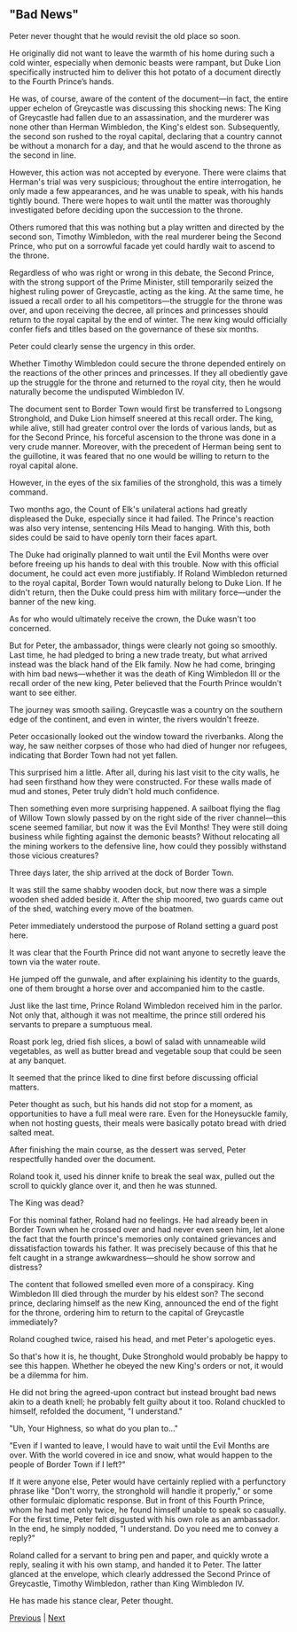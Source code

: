 ## "Bad News"
Peter never thought that he would revisit the old place so soon.

He originally did not want to leave the warmth of his home during such a cold winter, especially when demonic beasts were rampant, but Duke Lion specifically instructed him to deliver this hot potato of a document directly to the Fourth Prince’s hands.

He was, of course, aware of the content of the document—in fact, the entire upper echelon of Greycastle was discussing this shocking news: The King of Greycastle had fallen due to an assassination, and the murderer was none other than Herman Wimbledon, the King's eldest son. Subsequently, the second son rushed to the royal capital, declaring that a country cannot be without a monarch for a day, and that he would ascend to the throne as the second in line.

However, this action was not accepted by everyone. There were claims that Herman's trial was very suspicious; throughout the entire interrogation, he only made a few appearances, and he was unable to speak, with his hands tightly bound. There were hopes to wait until the matter was thoroughly investigated before deciding upon the succession to the throne.

Others rumored that this was nothing but a play written and directed by the second son, Timothy Wimbledon, with the real murderer being the Second Prince, who put on a sorrowful facade yet could hardly wait to ascend to the throne.

Regardless of who was right or wrong in this debate, the Second Prince, with the strong support of the Prime Minister, still temporarily seized the highest ruling power of Greycastle, acting as the king. At the same time, he issued a recall order to all his competitors—the struggle for the throne was over, and upon receiving the decree, all princes and princesses should return to the royal capital by the end of winter. The new king would officially confer fiefs and titles based on the governance of these six months.

Peter could clearly sense the urgency in this order.

Whether Timothy Wimbledon could secure the throne depended entirely on the reactions of the other princes and princesses. If they all obediently gave up the struggle for the throne and returned to the royal city, then he would naturally become the undisputed Wimbledon IV.

The document sent to Border Town would first be transferred to Longsong Stronghold, and Duke Lion himself sneered at this recall order. The king, while alive, still had greater control over the lords of various lands, but as for the Second Prince, his forceful ascension to the throne was done in a very crude manner. Moreover, with the precedent of Herman being sent to the guillotine, it was feared that no one would be willing to return to the royal capital alone.



However, in the eyes of the six families of the stronghold, this was a timely command.



Two months ago, the Count of Elk's unilateral actions had greatly displeased the Duke, especially since it had failed. The Prince's reaction was also very intense, sentencing Hils Mead to hanging. With this, both sides could be said to have openly torn their faces apart.



The Duke had originally planned to wait until the Evil Months were over before freeing up his hands to deal with this trouble. Now with this official document, he could act even more justifiably. If Roland Wimbledon returned to the royal capital, Border Town would naturally belong to Duke Lion. If he didn't return, then the Duke could press him with military force—under the banner of the new king.



As for who would ultimately receive the crown, the Duke wasn't too concerned.



But for Peter, the ambassador, things were clearly not going so smoothly. Last time, he had pledged to bring a new trade treaty, but what arrived instead was the black hand of the Elk family. Now he had come, bringing with him bad news—whether it was the death of King Wimbledon III or the recall order of the new king, Peter believed that the Fourth Prince wouldn't want to see either.



The journey was smooth sailing. Greycastle was a country on the southern edge of the continent, and even in winter, the rivers wouldn't freeze.



Peter occasionally looked out the window toward the riverbanks. Along the way, he saw neither corpses of those who had died of hunger nor refugees, indicating that Border Town had not yet fallen.



This surprised him a little. After all, during his last visit to the city walls, he had seen firsthand how they were constructed. For these walls made of mud and stones, Peter truly didn't hold much confidence.



Then something even more surprising happened. A sailboat flying the flag of Willow Town slowly passed by on the right side of the river channel—this scene seemed familiar, but now it was the Evil Months! They were still doing business while fighting against the demonic beasts? Without relocating all the mining workers to the defensive line, how could they possibly withstand those vicious creatures?



Three days later, the ship arrived at the dock of Border Town.

It was still the same shabby wooden dock, but now there was a simple wooden shed added beside it. After the ship moored, two guards came out of the shed, watching every move of the boatmen.

Peter immediately understood the purpose of Roland setting a guard post here.

It was clear that the Fourth Prince did not want anyone to secretly leave the town via the water route.

He jumped off the gunwale, and after explaining his identity to the guards, one of them brought a horse over and accompanied him to the castle.

Just like the last time, Prince Roland Wimbledon received him in the parlor. Not only that, although it was not mealtime, the prince still ordered his servants to prepare a sumptuous meal.

Roast pork leg, dried fish slices, a bowl of salad with unnameable wild vegetables, as well as butter bread and vegetable soup that could be seen at any banquet.

It seemed that the prince liked to dine first before discussing official matters.

Peter thought as such, but his hands did not stop for a moment, as opportunities to have a full meal were rare. Even for the Honeysuckle family, when not hosting guests, their meals were basically potato bread with dried salted meat.



After finishing the main course, as the dessert was served, Peter respectfully handed over the document.



Roland took it, used his dinner knife to break the seal wax, pulled out the scroll to quickly glance over it, and then he was stunned.



The King was dead?



For this nominal father, Roland had no feelings. He had already been in Border Town when he crossed over and had never even seen him, let alone the fact that the fourth prince's memories only contained grievances and dissatisfaction towards his father. It was precisely because of this that he felt caught in a strange awkwardness—should he show sorrow and distress?



The content that followed smelled even more of a conspiracy. King Wimbledon III died through the murder by his eldest son? The second prince, declaring himself as the new King, announced the end of the fight for the throne, ordering him to return to the capital of Greycastle immediately?



Roland coughed twice, raised his head, and met Peter's apologetic eyes.



So that's how it is, he thought, Duke Stronghold would probably be happy to see this happen. Whether he obeyed the new King's orders or not, it would be a dilemma for him.



He did not bring the agreed-upon contract but instead brought bad news akin to a death knell; he probably felt guilty about it too. Roland chuckled to himself, refolded the document, "I understand."



"Uh, Your Highness, so what do you plan to..."



"Even if I wanted to leave, I would have to wait until the Evil Months are over. With the world covered in ice and snow, what would happen to the people of Border Town if I left?"



If it were anyone else, Peter would have certainly replied with a perfunctory phrase like "Don't worry, the stronghold will handle it properly," or some other formulaic diplomatic response. But in front of this Fourth Prince, whom he had met only twice, he found himself unable to speak so casually. For the first time, Peter felt disgusted with his own role as an ambassador. In the end, he simply nodded, "I understand. Do you need me to convey a reply?"



Roland called for a servant to bring pen and paper, and quickly wrote a reply, sealing it with his own stamp, and handed it to Peter. The latter glanced at the envelope, which clearly addressed the Second Prince of Greycastle, Timothy Wimbledon, rather than King Wimbledon IV.



He has made his stance clear, Peter thought.





[Previous](CH0053.md) | [Next](CH0055.md)
